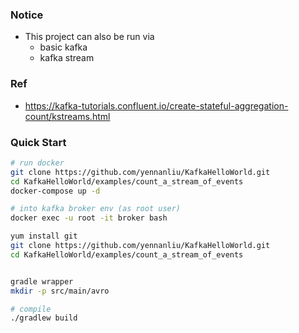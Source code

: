 ### Notice
- This project can also be run via
	- basic kafka
	- kafka stream

### Ref
- https://kafka-tutorials.confluent.io/create-stateful-aggregation-count/kstreams.html

### Quick Start
```bash
# run docker
git clone https://github.com/yennanliu/KafkaHelloWorld.git
cd KafkaHelloWorld/examples/count_a_stream_of_events
docker-compose up -d

# into kafka broker env (as root user)
docker exec -u root -it broker bash 

yum install git
git clone https://github.com/yennanliu/KafkaHelloWorld.git
cd KafkaHelloWorld/examples/count_a_stream_of_events


gradle wrapper
mkdir -p src/main/avro

# compile 
./gradlew build
```